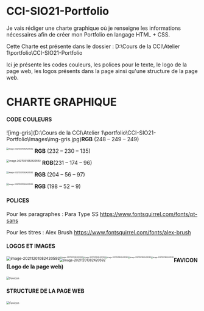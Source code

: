 # CCI-SIO21-Portfolio

Je vais rédiger une charte graphique où je renseigne les informations nécessaires afin de créer mon Portfolio en langage HTML + CSS.

Cette Charte est présente dans le dossier : D:\Cours de la CCI\Atelier 1\portfolio\CCI-SIO21-Portfolio

Ici je présente les codes couleurs, les polices pour le texte, le logo de la page web, les logos présents dans la page ainsi qu'une structure de la page web.



# CHARTE GRAPHIQUE

#### **CODE COULEURS**  								



![img-gris](D:\Cours de la CCI\Atelier 1\portfolio\CCI-SIO21-Portfolio\Images\img-gris.jpg)**RGB** (248 – 249 – 249)

<img src="D:\Cours de la CCI\Atelier 1\portfolio\CCI-SIO21-Portfolio\Images\img-jaune.jpg" alt="image-20211201082420592" style="float: left;zoom:35%"/>

​														**RGB** (232 – 230 – 135)

<img src="D:\Cours de la CCI\Atelier 1\portfolio\CCI-SIO21-Portfolio\Images\img-orange.jpg" alt="image-20211201082420592" style="float: left;zoom:45%"/>

​														**RGB**(231 – 174 – 96)

<img src="D:\Cours de la CCI\Atelier 1\portfolio\CCI-SIO21-Portfolio\Images\img-violet.jpg" alt="image-20211201082420592" style="float: left;zoom:35%"/>

​														**RGB** (204 – 56 – 97)

<img src="D:\Cours de la CCI\Atelier 1\portfolio\CCI-SIO21-Portfolio\Images\img-rouge.jpg" alt="image-20211201082420592" style="float: left;zoom:35%"/>

​														**RGB** (198 – 52 – 9)





#### **POLICES**

Pour les paragraphes : Para Type SS https://www.fontsquirrel.com/fonts/pt-sans

Pour les titres : Alex Brush https://www.fontsquirrel.com/fonts/alex-brush





#### **LOGOS ET IMAGES**

<img src="D:\Cours de la CCI\Atelier 1\portfolio\CCI-SIO21-Portfolio\Images\ECDL logo.png" alt="image-20211201082420592" style="float: left;zoom:70%"/>

<img src="D:\Cours de la CCI\Atelier 1\portfolio\CCI-SIO21-Portfolio\Images\logo-1.jpg" alt="image-20211201082420592" style="float: left;zoom:30%"/>

<img src="D:\Cours de la CCI\Atelier 1\portfolio\CCI-SIO21-Portfolio\Images\Office word.png" alt="image-20211201082420592" style="float: left;zoom:30%"/>

<img src="D:\Cours de la CCI\Atelier 1\portfolio\CCI-SIO21-Portfolio\Images\Html css JS.png" alt="image-20211201082420592" style="float: left;zoom:30%"/>

<img src="D:\Cours de la CCI\Atelier 1\portfolio\CCI-SIO21-Portfolio\Images\grigio.jpg" alt="image-20211201082420592" style="float: left;zoom:30%"/>

<img src="D:\Cours de la CCI\Atelier 1\portfolio\CCI-SIO21-Portfolio\Images\lodyas.png" alt="image-20211201082420592" style="float: left;zoom:30%"/>

<img src="D:\Cours de la CCI\Atelier 1\portfolio\CCI-SIO21-Portfolio\Images\PhotoID.png" alt="image-20211201082420592" style="float: left;zoom:60%"/>



#### **FAVICON (Logo de la page web)**

<img src="D:\Cours de la CCI\Atelier 1\portfolio\CCI-SIO21-Portfolio\Images\Favicon.jpg" alt="Favicon" style="zoom:50%;" />

#### **STRUCTURE DE LA PAGE WEB**

<img src="D:\Cours de la CCI\Atelier 1\portfolio\CCI-SIO21-Portfolio\Images\Structure page Web.png" alt="Favicon" style="zoom:50%;" />

